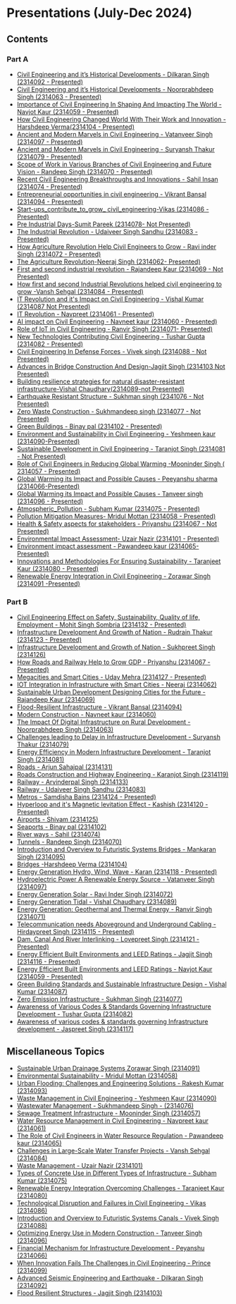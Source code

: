 # Presentations (July-Dec 2024)

## Contents

### Part A

- [Civil Engineering and it’s Historical Developments - Dilkaran Singh (2314092 - Presented)](Part-A/1_Civil_Engineering_And_Historical_Development-Dilkaran_Singh(2314092).pdf)
- [Civil Engineering and it’s Historical Developments - Noorprabhdeep Singh (2314063 - Presented)](Part-A/2_Civil_Engineering_And_Historical_Development-Noorprabhdeep_Singh(2314063).pdf)
- [Importance of Civil Engineering In Shaping And Impacting The World - Navjot Kaur (2314059 - Presented)](Part-A/3_Imp_Of_Civil_Engineering_In_Shaping_And_Impacting_The_World-Navjot_Kaur(2314059).pdf)
- [How Civil Engineering Changed World With Their Work and Innovation - Harshdeep Verma(2314104 - Presented)](Part-A/4_How_Civil_Engineering_Changed_World_With_Their_Work_and_Innovation-Harshdeep_Verma(2314104).pdf)
- [Ancient and Modern Marvels in Civil Engineering - Vatanveer Singh (2314097 - Presented)](Part-A/5_Ancient_and_Modern_Marvels_in_Civil_Engineering-Vatanveer_Singh(2314097).pdf)
- [Ancient and Modern Marvels in Civil Engineering - Suryansh Thakur (2314079 - Presented)](Part-A/6_The_Ancient_And_Modern_Marvels_And_Wonders_Of_Civil_Engineering-Suryansh_Thakur(2314079).pdf)
- [Scope of Work in Various Branches of Civil Engineering and Future Vision - Randeep Singh (2314070 - Presented)](Part-A/7_Scope_of_work_involved_in_various_branches_of_civil_enineering_and_future_vision-Randeep_Singh(2314070).pdf)
- [Recent Civil Engineering Breakthroughs and Innovations - Sahil Insan (2314074 - Presented)](Part-A/8_Recent_Civil_Engineering_Breakthrough_and_innovation-Sahil_Insan(2314074).pdf)
- [Entrepreneurial opportunities in civil engineering - Vikrant Bansal (2314094 - Presented)](Part-A/9_Entrepreneurial_Opportunities_Vikrant_Bansal(2314094).pdf)
- [Start-ups_contribute_to_grow_ civil_engineering-Vikas (2314086 - Presented)](Part-A/10_Start-ups_contribute_to_grow_civil_engineering-Vikas(2314086).pdf)
- [Pre Industrial Days-Sumit Pareek (2314078- Not Presented)](Part-A/11_Pre_Indusrial_Days-Sumit_Pareek(2314078).pdf)
- [The Industrial Revolution - Udaiveer Singh Sandhu (2314083 -  Presented)](Part-A/12_The_Industrial_revolution-Udaiveer_Singh_Sandhu(2314083).pdf)
- [How Agriculture Revolution Help Civil Engineers to Grow - Ravi inder Singh (2314072 - Presented)](Part-A/13_How_Agriculture_Revolution_Help_Civil_Engineering_To_Grow-Ravi_inder_Singh(2314072).pdf)
- [The Agriculture Revolution-Neeraj Singh (2314062- Presented)](Part-A/14_The_Agriculture_Revolution-Neeraj_Singh(2314062).pdf)
- [First and second industrial revolution - Rajandeep Kaur (2314069 - Not Presented)](Part-A/16_First_and_second_industrial_revolution-Rajandeep_kaur(2314069).pdf)
- [How first and second Industrial Revolutions helped civil engineering to grow -Vansh Sehgal (2314084 -  Presented)](Part-A/15_How_first_and_second_industrial_revolution_help_the_civil_engineers_to_grow-Vansh_Sehgal(2314084).pdf)
- [IT Revolution and it's Impact on Civil Engineering - Vishal Kumar (2314087  Not Presented)](Part-A/17_IT_Revolution_and_it's_impact_on_civil_engineering-Vishal_Kumar(2314087).pdf)
- [IT Revolution - Navpreet (2314061 - Presented)](Part-A/18_IT_revolution-Navpreet(2314061).pdf)
- [AI impact on Civil Engineering - Navneet kaur (2314060 - Presented)](Part-A/19_AI_in_Civil_Engineering-Navneet_kaur_(2314060).pdf)
- [Role of IoT in Civil Engineering - Ranvir Singh (2314071- Presented)](Part-A/20_Role_Of_IoT_In_Civil_Engineering-Ranvir_Singh(2314071).pdf)
- [New Technologies Contributing Civil Engineering - Tushar Gupta (2314082 - Presented)](Part-A/21_New_Technologies_Contributing_Civil_Engineering-Tushar_Gupta(2314082).pdf)
- [Civil Engineering In Defense Forces - Vivek singh (2314088 - Not Presented)](Part-A/22_Civil_Engineering_In_Defense_Forces-Vivek_singh(2314088).pdf)
- [Advances in Bridge Construction And Design-Jagjit Singh (2314103 Not Presented)](Part-A/23_Advances_in_bridge_construction_and_design-Jagjit_Singh(2314103).pdf)
- [Building resilience strategies for natural disaster-resistant infrastructure-Vishal Chaudhary(2314089-not Presented)](Part-A/24_Building_resilence_strategies_for_natural_disaster_resistant_infrastructure-Vishal_Chaudhary(2314089).pdf)
- [Earthquake Resistant Structure - Sukhman singh (2341076 - Not Presented)](Part-A/25_Earthquake_Resistant_Structure-Sukhman_singh(2341076).pdf)
- [Zero Waste Construction - Sukhmandeep singh (2314077 -  Not Presented)](Part-A/26_Zero_Waste_Construction-Sukhman_singh_(2341076).pdf)
- [Green Buildings - Binay pal (2314102 - Presented)](Part-A/27_green_building-Binay_pal(2314102).pdf)
- [Environment and Sustainability in Civil Engineering - Yeshmeen kaur (2314090-Presented)](Part-A/28_Environment_and_Sustainability_in_Civil_Engineering-Yeshmeen_kaur(2314090).pdf)
- [Sustainable Development in Civil Engineering - Taranjot Singh  (2314081 -  Not Presented)](Part-A/29_sustainable_development_in_Civil_Engineering-Taranjot_Singh(2314081).pdf)
- [Role of Civil Engineers in Reducing Global Warming -Mooninder Singh ( 2314057 - Presented) ](Part-A/30_Role_of_Civil_Engineers_in_Reducing_Global_Warming-Mooninder_Singh(2314057).pdf)
- [Global Warming its Impact and Possible Causes - Peeyanshu sharma (2314066-Presented)](Part-A/31_Global_warming_and_its_impact_and_causes-peeyanshu_sharma(2314066).pdf)
- [Global Warming its Impact and Possible Causes - Tanveer singh (2314096 - Presented)](Part-A/32_Global_Warming_it's_effect_and_causes-Tanveer_singh(2314096).pdf)
- [Atmospheric_Pollution - Subham Kumar (2314075 - Presented)](Part-A/33_Atmospheric_Pollution-Subham_Kumar_(2314075).pdf)
- [Pollution Mitigation Measures- Mridul Mottan (2314058 - Presented)](Part-A/34_Pollution_Mitigation_Measures-Mridul_Mottan(2314058).pdf)
- [Health & Safety aspects for stakeholders - Priyanshu (2314067 - Not Presented)](Part-A/35_Health_&_Safety_aspect_for_stakeholders-Priyanshu(2314067).pdf)
- [Environmental Impact Assessment- Uzair Nazir (2314101 - Presented)](Part-A/36_Environmental_Impact_Assessment-Uzair_Nazir(2314101).pdf)
- [Environment impact assessment - Pawandeep kaur (2314065- Presented)](Part-A/37_Environmental_Impact_Assessment-Pawandeep_kaur(2314065).pdf)
- [Innovations and Methodologies For Ensuring Sustainability - Taranjeet Kaur (2314080 - Presented)](Part-A/38_Innovations_and_Methodologies_For_Ensuring_Sustainability-Taranjeet_Kaur(2314080).pdf)
- [Renewable Energy Integration in Civil Engineering - Zorawar Singh (2314091 -Presented)](Part-A/39_Renewable_Energy_Integration_in_Civil_Engineering-Zorawar_Singh(2314091).pdf)

### Part B

- [Civil Engineering Effect on Safety, Sustainability, Quality of life, Employment - Mohit Singh Sombria (2314132 - Presented)](Part-B/50_Civil_Engineering_Effect_on_Safety_Sustainability_Quality_of_life_Employment_Mohit_Singh_Sombria_(2314132).pdf)
- [Infrastructure Development And Growth of Nation - Rudrain Thakur (2314123 - Presented)](Part-B/1_Infrastructure_Development_And_Growth_of_Nation_Rudrain_Thakur_(2314123).pdf)
- [Infrastructure Development and Growth of Nation - Sukhpreet Singh (2314126)](Part-B/2_Infrastructure_Development_and_Growth_of_Nation_Sukhpreet_Singh_(2314126).pdf)
- [How Roads and Railway Help to Grow GDP - Priyanshu (2314067 - Presented)](Part-B/3_How_Roads_and_Railway_Help_to_Grow_GDP_Priyanshu_(2314067).pdf)
- [Megacities and Smart Cities - Uday Mehra (2314127 - Presented)](Part-B/4_Megacities_and_Smart_Cities_Uday_Mehra_(2314127).pdf)
- [IOT Integration in Infrastructure with Smart Cities - Neeraj (2314062)](Part-B/5_Introduction_and_Overview_to_Futuristic_Systems_IOT_Integration_in_Infrastructure_with_Smart_Cities_Neeraj_(2314062).pdf)
- [Sustainable Urban Development Designing Cities for the Future - Rajandeep Kaur (2314069)](Part-B/6_Sustainable_Urban_Development_Designing_Cities_for_the_Future_Rajandeep_kaur_(2314069).pdf)
- [Flood-Resilient Infrastructure  - Vikrant Bansal (2314094)](Part-B/7_Flood_Resilient_Infrastructure_Vikrant_Bansal_(2314094).pdf)
- [Modern Construction - Navneet kaur (2314060)](Part-B/8_Modern_Construction_Navneet_kaur_(2314060).pdf)
- [The Impact Of Digital Infrastructure on Rural Development - Noorprabhdeep Singh (2314063)](Part-B/9_The_Impact_Of_Digital_Infrastructure_on_Rural_Development_Noorprabhdeep_Singh_(2314063).pdf)
- [Challenges leading to Delay in Infrastructure Development - Suryansh Thakur (2314079)](Part-B/10_Challenges_leading_to_Delay_in_Infrastructure_Development_Suryansh_Thakur_(2314079).pdf)
- [Energy Efficiency in Modern Infrastructure Development -  Taranjot Singh (2314081)](Part-B/11_Energy_Efficiency_in_Modern_Infrastructure_Development_Taranjot_Singh_(2314081).pdf)
- [Roads - Arjun Sahajpal (2314131)](Part-B/12_Introduction_and_Overview_to_Futuristic_Systems_Roads_Arjun_Sahajpal_(2314131).pdf)
- [Roads Construction and Highway Engineering - Karanjot Singh (2314119)](Part-B/13_Introduction_and_Overview_to_Futuristic_Systems_Roads_Construction_and_Highway_Engineering_Karanjot_Singh_(2314119).pdf)
- [Railway - Arvinderpal Singh (2314133)](Part-B/14_Introduction_and_Overview_to_Futuristic_Systems_Railway_Arvinderpal_Singh_(2314133).pdf)
- [Railway - Udaiveer Singh Sandhu (2314083) ](Part-B/15_Railway_Udaiveer_Singh_Sandhu_(2314083).pdf)
- [Metros - Samdisha Bains (2314124 - Presented)](Part-B/16_Metros_Samdisha_Bains_(2314124).pdf)
- [Hyperloop and it's  Magnetic levitation Effect - Kashish (2314120 - Presented)](Part-B/17_Hyperloop_and_it's_Magnetic_levitation_Effect_Kashish_(2314120).pdf)
- [Airports - Shivam (2314125)](Part-B/18_Introduction_and_Overview_to_Futuristic_Systems_Airports_Shivam_(2314125).pdf)
- [Seaports - Binay pal (2314102)](Part-B/19_Introduction_and_Overview_to_Futuristic_Systems_Seaports_Binay_pal_(2314102).pdf)
- [River ways - Sahil (2314074)](Part-B/20_River_ways_Sahil_(2314074).pdf)
- [Tunnels - Randeep Singh (2314070)](Part-B/21_Tunnels_Randeep_Singh_(2314070).pdf)
- [Introduction and Overview to Futuristic Systems Bridges - Mankaran Singh (2314095)](Part-B/22_Bridges_and_Tunnels_Mankaran_Singh_(2314095).pdf)
- [Bridges -Harshdeep Verma (2314104)](Part-B/23_Bridges_Harshdeep_Verma_(2314104).pdf)
- [Energy Generation Hydro, Wind, Wave - Karan (2314118 - Presented)](Part-B/24_Energy_Generation_By_Hydro_Wind_and_Wave_Karan_(2314118).pdf)
- [Hydroelectric Power A Renewable Energy Source - Vatanveer Singh (2314097)](Part-B/25_A_Renewable_Energy_Source_Vatanveer_Singh_(2314097).pdf)
- [Energy Generation Solar - Ravi Inder Singh (2314072)](Part-B/26_Energy_Generation_Solar_Ravi_Inder_Singh_(2314072).pdf)
- [Energy Generation Tidal - Vishal Chaudhary (2314089)](Part-B/27_Energy_Generation_Tidal_Vishal_Chaudhary_(2314089).pdf)
- [Energy Generation: Geothermal and Thermal Energy - Ranvir Singh (2314071)
](Part-B/28_Geothermal_and_Thermal_Energy_Ranvir_Singh_(2314071).pdf)
- [Telecommunication needs Aboveground and Underground Cabling - Hirdaypreet Singh (2314115 - Presented)](Part-B/29_Aboveground_and_Underground_Cabelling_Hirdaypreet_Singh_(2314115).pdf)
- [Dam, Canal And River Interlinking - Lovepreet Singh (2314121 - Presented)](Part-B/30_Dam_Canal_And_River_Interlinking_Lovepreet_Singh_(2314121).pdf)
- [Energy Efficient Built Environments and LEED Ratings - Jagjit Singh (2314116 - Presented)](Part-B/31_Energy_Efficient_Built_Environments_and_LEED_Ratings_Jagjit_Singh_(2314116).pdf)
- [Energy Efficient Built Environments and LEED Ratings - Navjot Kaur (2314059 - Presented)](Part-B/32_Energy_Efficient_Built_Environments_and_LEED_Ratings_Navjot_Kaur_(2314059).pdf)
- [Green Building Standards and Sustainable Infrastructure Design - Vishal Kumar (2314087)](Part-B/33_Green_Building_Standards_and_Sustainable_Infrastructure_Design_Vishal_Kumar_(2314087).pdf)
- [Zero Emission Infrastructure - Sukhman Singh (2314077)](Part-B/34_Zero_Emission_Infrastructure_Sukhman_Singh_(2314077).pdf)
- [Awareness of Various Codes & Standards Governing Infrastructure Development - Tushar Gupta (2314082)](Part-B/35_Awareness_of_Various_Codes_&_Standards_Governing_Infrastructure_Development_Tushar_Gupta_(2314082).pdf)
- [Awareness of various codes & standards governing Infrastructure development - Jaspreet Singh (2314117)](Part-B/36_Awareness_of_Various_Codes_&_Standards_Governing_Infrastructure_Development_Jaspreet_Singh_(2314117).pdf)
  
## Miscellaneous Topics 

- [Sustainable Urban Drainage Systems Zorawar Singh (2314091)](Part-B/37_Sustainable_Urban_Drainage_Systems_Zorawar_Singh_(2314091).pdf)
- [Environmental Sustainability - Mridul Mottan (2314058)](Part-B/38_Environmental_Sustainability_&_Energy_Generation_Mridul_Mottan_(2314058).pdf)
- [Urban Flooding: Challenges and Engineering Solutions - Rakesh Kumar (2314093)](Part-B/39_Urban_Flooding_:_Challenges_and_Engineering_Solutions_Rakesh_Kumar_(2314093).pdf)
- [Waste Management in Civil Engineering - Yeshmeen Kaur (2314090)](Part-B/40_Waste_Management_in_Civil_Engineering_Yeshmeen_Kaur_(2314091).pdf)
- [Wastewater Management - Sukhmandeep Singh - (2314076)](Part-B/41_Wastewater_Managment_Sukhmandeep_Singh_(2314076).pdf)
- [Sewage Treatment Infrastructure - Mooninder Singh (2314057)](Part-B/42_Sewage_Treatment_Infrastructure_Mooninder_Singh_(2314057).pdf)
- [Water Resource Management in Civil Engineering - Navpreet kaur (2314061)](Part-B/43_Water_Resource_Management_in_Civil_Engineering_Navpreet_kaur_(2314061).pdf)
- [The Role of Civil Engineers in Water Resource Regulation - Pawandeep kaur (2314065)](Part-B/44_The_Role_of_Civil_Engineers_in_Water_Resource_Regulation_Pawandeep_kaur_(2314065).pdf)
- [Challenges in Large-Scale Water Transfer Projects - Vansh Sehgal (2314084)](Part-B/45_Challenges_in_Large_Scale_Water_Transfer_Projects_Vansh_Sehgal_(2314084).pdf)
- [Waste Management - Uzair Nazir (2314101)](Part-B/46_Waste_Management_Uzair_Nazir_(2314101).pdf)
- [Types of Concrete Use in Different Types of Infrastructure - Subham Kumar (2314075)](Part-B/47_Types_of_Concrete_Use_in_Different_Types_of_Infrastructure_Subham_Kumar_(2314075).pdf)
- [Renewable Energy Integration Overcoming Challenges - Taranjeet Kaur (2314080)](Part-B/48_Renewable_Energy_Intigration_Challenges_Taranjeet_Kaur_(2314080).pdf)
- [Technological Disruption and Failures in Civil Engineering - Vikas (2314086)](Part-B/49_Technological_Disruption_and_Failures_in_Civil_Engineering_Vikas_(2314086).pdf)
- [Introduction and Overview to Futuristic Systems Canals - Vivek Singh (2314088)](Part-B/51_Introduction_and_Overview_to_Futuristic_Systems_Canals_Vivek_Singh_(2314088).pdf)
- [Optimizing Energy Use in Modern Construction - Tanveer Singh (2314096)](Part-B/52_Optimizing_Energy_Use_in_Modern_Construction_Tanveer_Singh_(2314096).pdf)
- [Financial Mechanism for Infrastructure Development - Peyanshu (2314066)](Part-B/53_Financial_Mechanism_for_Infrastructure_Development_Peyanshu_(2314066).pdf)
- [When Innovation Fails The Challenges in Civil Engineering - Prince (2314099)](Part-B/54_When_Innovation_Fails_The_Challenges_in_Civil_Engineering_Prince_(2314099).pdf)
- [Advanced Seismic Engineering and Earthquake - Dilkaran Singh (2314092)](Part-B/55_Advanced_Seismic_Engineering_And_Earthquake_Dilkaran_Singh(2314092).pdf)
- [Flood Resilient Structures - Jagjit Singh (2314103)](Part-B/56_Flood_Resilient_Structures_Jagjit_Singh_(2314103).pdf)
